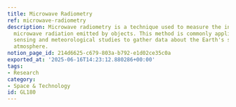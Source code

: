 ```yaml
---
title: Microwave Radiometry
ref: microwave-radiometry
description: Microwave radiometry is a technique used to measure the intensity of
  microwave radiation emitted by objects. This method is commonly applied in remote
  sensing and meteorological studies to gather data about the Earth's surface and
  atmosphere.
notion_page_id: 214d6625-c679-803a-b792-e1d02ce35c0a
exported_at: '2025-06-16T14:23:12.880286+00:00'
tags:
- Research
category:
- Space & Technology
id: GL180
---
```


